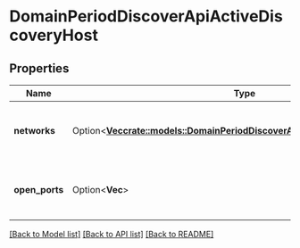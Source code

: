 # DomainPeriodDiscoverApiActiveDiscoveryHost

## Properties

Name | Type | Description | Notes
------------ | ------------- | ------------- | -------------
**networks** | Option<[**Vec<crate::models::DomainPeriodDiscoverApiActiveDiscoveryNetwork>**](domain.DiscoverAPIActiveDiscoveryNetwork.md)> | The open ports discovered on the asset. | [optional]
**open_ports** | Option<**Vec<String>**> | The open ports discovered on the asset. | [optional]

[[Back to Model list]](./README.md#documentation-for-models) [[Back to API list]](./README.md#documentation-for-api-endpoints) [[Back to README]](../README.md)
